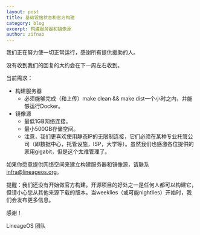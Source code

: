 ```yaml
---
layout: post
title: 基础设施状态和官方构建
category: blog
excerpt: 构建服务器和镜像源
author: zifnab
---
```


我们正在努力使一切正常运行，感谢所有提供援助的人。

没有收到我们的回复的大约会在下一周左右收到。 

当前需求：

* 构建服务器
   * 必须能够完成（和上传）make clean && make dist一个小时之内，并能够运行Docker。  
* 镜像源
   * 最低1GB网络连接。  
   * 最小500GB存储空间。  
   * 注意，我们更喜欢使用静态IP的无限制连接，它们必须在某种专业托管公司（即数据中心，托管设施，ISP，大学等）。虽然我们也感激各位提供的家用gigabit，但是这个太难管理了。

如果你愿意提供网络空间来建立构建服务器和镜像源，请联系[infra@lineageos.org](mailto:infra@lineageos.org)。

提醒：我们还没有开始做官方构建。开源项目的好处之一是任何人都可以构建它，但请小心您从其他来源下载的版本。当weeklies（或可能nightlies）开始时，我们会发布更多信息。

感谢！

LineageOS 团队
